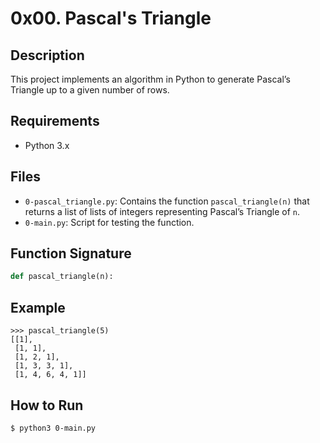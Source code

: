 # 0x00. Pascal's Triangle

## Description
This project implements an algorithm in Python to generate Pascal’s Triangle up to a given number of rows.

## Requirements
- Python 3.x


## Files
- `0-pascal_triangle.py`: Contains the function `pascal_triangle(n)` that returns a list of lists of integers representing Pascal’s Triangle of `n`.
- `0-main.py`: Script for testing the function.

## Function Signature
```python
def pascal_triangle(n):
```

## Example
```
>>> pascal_triangle(5)
[[1],
 [1, 1],
 [1, 2, 1],
 [1, 3, 3, 1],
 [1, 4, 6, 4, 1]]
```

## How to Run
```
$ python3 0-main.py
```
